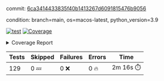 commit: [6ca3414433835f40b1413267d6091815476b9056](https://github.com/rcmdnk/homebrew-file/tree/6ca3414433835f40b1413267d6091815476b9056)

condition: branch=main, os=macos-latest, python_version=3.9

[![test](https://github.com/rcmdnk/homebrew-file/actions/workflows/test.yml/badge.svg)](https://github.com/rcmdnk/homebrew-file/actions/runs/16543029365)
<a href="https://github.com/rcmdnk/homebrew-file/blob/6ca3414433835f40b1413267d6091815476b9056/README.md"><img alt="Coverage" src="https://img.shields.io/badge/Coverage-62%25-yellow.svg" /></a><details><summary>Coverage Report </summary><table><tr><th>File</th><th>Stmts</th><th>Miss</th><th>Cover</th><th>Missing</th></tr><tbody><tr><td colspan="5"><b>bin</b></td></tr><tr><td>&nbsp; &nbsp;<a href="https://github.com/rcmdnk/homebrew-file/blob/6ca3414433835f40b1413267d6091815476b9056/bin/brew-file">brew-file</a></td><td>2162</td><td>815</td><td>62%</td><td><a href="https://github.com/rcmdnk/homebrew-file/blob/6ca3414433835f40b1413267d6091815476b9056/bin/brew-file#L56-L62">56&ndash;62</a>, <a href="https://github.com/rcmdnk/homebrew-file/blob/6ca3414433835f40b1413267d6091815476b9056/bin/brew-file#L149">149</a>, <a href="https://github.com/rcmdnk/homebrew-file/blob/6ca3414433835f40b1413267d6091815476b9056/bin/brew-file#L161">161</a>, <a href="https://github.com/rcmdnk/homebrew-file/blob/6ca3414433835f40b1413267d6091815476b9056/bin/brew-file#L164">164</a>, <a href="https://github.com/rcmdnk/homebrew-file/blob/6ca3414433835f40b1413267d6091815476b9056/bin/brew-file#L213">213</a>, <a href="https://github.com/rcmdnk/homebrew-file/blob/6ca3414433835f40b1413267d6091815476b9056/bin/brew-file#L307">307</a>, <a href="https://github.com/rcmdnk/homebrew-file/blob/6ca3414433835f40b1413267d6091815476b9056/bin/brew-file#L310">310</a>, <a href="https://github.com/rcmdnk/homebrew-file/blob/6ca3414433835f40b1413267d6091815476b9056/bin/brew-file#L378-L380">378&ndash;380</a>, <a href="https://github.com/rcmdnk/homebrew-file/blob/6ca3414433835f40b1413267d6091815476b9056/bin/brew-file#L389-L390">389&ndash;390</a>, <a href="https://github.com/rcmdnk/homebrew-file/blob/6ca3414433835f40b1413267d6091815476b9056/bin/brew-file#L484">484</a>, <a href="https://github.com/rcmdnk/homebrew-file/blob/6ca3414433835f40b1413267d6091815476b9056/bin/brew-file#L490-L493">490&ndash;493</a>, <a href="https://github.com/rcmdnk/homebrew-file/blob/6ca3414433835f40b1413267d6091815476b9056/bin/brew-file#L531-L555">531&ndash;555</a>, <a href="https://github.com/rcmdnk/homebrew-file/blob/6ca3414433835f40b1413267d6091815476b9056/bin/brew-file#L559-L567">559&ndash;567</a>, <a href="https://github.com/rcmdnk/homebrew-file/blob/6ca3414433835f40b1413267d6091815476b9056/bin/brew-file#L693">693</a>, <a href="https://github.com/rcmdnk/homebrew-file/blob/6ca3414433835f40b1413267d6091815476b9056/bin/brew-file#L813-L817">813&ndash;817</a>, <a href="https://github.com/rcmdnk/homebrew-file/blob/6ca3414433835f40b1413267d6091815476b9056/bin/brew-file#L830-L835">830&ndash;835</a>, <a href="https://github.com/rcmdnk/homebrew-file/blob/6ca3414433835f40b1413267d6091815476b9056/bin/brew-file#L846">846</a>, <a href="https://github.com/rcmdnk/homebrew-file/blob/6ca3414433835f40b1413267d6091815476b9056/bin/brew-file#L863">863</a>, <a href="https://github.com/rcmdnk/homebrew-file/blob/6ca3414433835f40b1413267d6091815476b9056/bin/brew-file#L867-L875">867&ndash;875</a>, <a href="https://github.com/rcmdnk/homebrew-file/blob/6ca3414433835f40b1413267d6091815476b9056/bin/brew-file#L884-L887">884&ndash;887</a>, <a href="https://github.com/rcmdnk/homebrew-file/blob/6ca3414433835f40b1413267d6091815476b9056/bin/brew-file#L889-L892">889&ndash;892</a>, <a href="https://github.com/rcmdnk/homebrew-file/blob/6ca3414433835f40b1413267d6091815476b9056/bin/brew-file#L894-L897">894&ndash;897</a>, <a href="https://github.com/rcmdnk/homebrew-file/blob/6ca3414433835f40b1413267d6091815476b9056/bin/brew-file#L908-L926">908&ndash;926</a>, <a href="https://github.com/rcmdnk/homebrew-file/blob/6ca3414433835f40b1413267d6091815476b9056/bin/brew-file#L977-L987">977&ndash;987</a>, <a href="https://github.com/rcmdnk/homebrew-file/blob/6ca3414433835f40b1413267d6091815476b9056/bin/brew-file#L990-L1017">990&ndash;1017</a>, <a href="https://github.com/rcmdnk/homebrew-file/blob/6ca3414433835f40b1413267d6091815476b9056/bin/brew-file#L1033-L1048">1033&ndash;1048</a>, <a href="https://github.com/rcmdnk/homebrew-file/blob/6ca3414433835f40b1413267d6091815476b9056/bin/brew-file#L1090">1090</a>, <a href="https://github.com/rcmdnk/homebrew-file/blob/6ca3414433835f40b1413267d6091815476b9056/bin/brew-file#L1106-L1111">1106&ndash;1111</a>, <a href="https://github.com/rcmdnk/homebrew-file/blob/6ca3414433835f40b1413267d6091815476b9056/bin/brew-file#L1115-L1117">1115&ndash;1117</a>, <a href="https://github.com/rcmdnk/homebrew-file/blob/6ca3414433835f40b1413267d6091815476b9056/bin/brew-file#L1121-L1124">1121&ndash;1124</a>, <a href="https://github.com/rcmdnk/homebrew-file/blob/6ca3414433835f40b1413267d6091815476b9056/bin/brew-file#L1128-L1130">1128&ndash;1130</a>, <a href="https://github.com/rcmdnk/homebrew-file/blob/6ca3414433835f40b1413267d6091815476b9056/bin/brew-file#L1134-L1136">1134&ndash;1136</a>, <a href="https://github.com/rcmdnk/homebrew-file/blob/6ca3414433835f40b1413267d6091815476b9056/bin/brew-file#L1140-L1142">1140&ndash;1142</a>, <a href="https://github.com/rcmdnk/homebrew-file/blob/6ca3414433835f40b1413267d6091815476b9056/bin/brew-file#L1146-L1148">1146&ndash;1148</a>, <a href="https://github.com/rcmdnk/homebrew-file/blob/6ca3414433835f40b1413267d6091815476b9056/bin/brew-file#L1152-L1154">1152&ndash;1154</a>, <a href="https://github.com/rcmdnk/homebrew-file/blob/6ca3414433835f40b1413267d6091815476b9056/bin/brew-file#L1158-L1161">1158&ndash;1161</a>, <a href="https://github.com/rcmdnk/homebrew-file/blob/6ca3414433835f40b1413267d6091815476b9056/bin/brew-file#L1165-L1167">1165&ndash;1167</a>, <a href="https://github.com/rcmdnk/homebrew-file/blob/6ca3414433835f40b1413267d6091815476b9056/bin/brew-file#L1185">1185</a>, <a href="https://github.com/rcmdnk/homebrew-file/blob/6ca3414433835f40b1413267d6091815476b9056/bin/brew-file#L1235-L1237">1235&ndash;1237</a>, <a href="https://github.com/rcmdnk/homebrew-file/blob/6ca3414433835f40b1413267d6091815476b9056/bin/brew-file#L1240">1240</a>, <a href="https://github.com/rcmdnk/homebrew-file/blob/6ca3414433835f40b1413267d6091815476b9056/bin/brew-file#L1246">1246</a>, <a href="https://github.com/rcmdnk/homebrew-file/blob/6ca3414433835f40b1413267d6091815476b9056/bin/brew-file#L1268-L1271">1268&ndash;1271</a>, <a href="https://github.com/rcmdnk/homebrew-file/blob/6ca3414433835f40b1413267d6091815476b9056/bin/brew-file#L1349">1349</a>, <a href="https://github.com/rcmdnk/homebrew-file/blob/6ca3414433835f40b1413267d6091815476b9056/bin/brew-file#L1386">1386</a>, <a href="https://github.com/rcmdnk/homebrew-file/blob/6ca3414433835f40b1413267d6091815476b9056/bin/brew-file#L1423">1423</a>, <a href="https://github.com/rcmdnk/homebrew-file/blob/6ca3414433835f40b1413267d6091815476b9056/bin/brew-file#L1426">1426</a>, <a href="https://github.com/rcmdnk/homebrew-file/blob/6ca3414433835f40b1413267d6091815476b9056/bin/brew-file#L1438">1438</a>, <a href="https://github.com/rcmdnk/homebrew-file/blob/6ca3414433835f40b1413267d6091815476b9056/bin/brew-file#L1440">1440</a>, <a href="https://github.com/rcmdnk/homebrew-file/blob/6ca3414433835f40b1413267d6091815476b9056/bin/brew-file#L1475-L1476">1475&ndash;1476</a>, <a href="https://github.com/rcmdnk/homebrew-file/blob/6ca3414433835f40b1413267d6091815476b9056/bin/brew-file#L1481-L1484">1481&ndash;1484</a>, <a href="https://github.com/rcmdnk/homebrew-file/blob/6ca3414433835f40b1413267d6091815476b9056/bin/brew-file#L1514-L1541">1514&ndash;1541</a>, <a href="https://github.com/rcmdnk/homebrew-file/blob/6ca3414433835f40b1413267d6091815476b9056/bin/brew-file#L1548">1548</a>, <a href="https://github.com/rcmdnk/homebrew-file/blob/6ca3414433835f40b1413267d6091815476b9056/bin/brew-file#L1550">1550</a>, <a href="https://github.com/rcmdnk/homebrew-file/blob/6ca3414433835f40b1413267d6091815476b9056/bin/brew-file#L1559-L1560">1559&ndash;1560</a>, <a href="https://github.com/rcmdnk/homebrew-file/blob/6ca3414433835f40b1413267d6091815476b9056/bin/brew-file#L1565">1565</a>, <a href="https://github.com/rcmdnk/homebrew-file/blob/6ca3414433835f40b1413267d6091815476b9056/bin/brew-file#L1571">1571</a>, <a href="https://github.com/rcmdnk/homebrew-file/blob/6ca3414433835f40b1413267d6091815476b9056/bin/brew-file#L1575-L1586">1575&ndash;1586</a>, <a href="https://github.com/rcmdnk/homebrew-file/blob/6ca3414433835f40b1413267d6091815476b9056/bin/brew-file#L1589-L1594">1589&ndash;1594</a>, <a href="https://github.com/rcmdnk/homebrew-file/blob/6ca3414433835f40b1413267d6091815476b9056/bin/brew-file#L1605-L1625">1605&ndash;1625</a>, <a href="https://github.com/rcmdnk/homebrew-file/blob/6ca3414433835f40b1413267d6091815476b9056/bin/brew-file#L1653">1653</a>, <a href="https://github.com/rcmdnk/homebrew-file/blob/6ca3414433835f40b1413267d6091815476b9056/bin/brew-file#L1692-L1699">1692&ndash;1699</a>, <a href="https://github.com/rcmdnk/homebrew-file/blob/6ca3414433835f40b1413267d6091815476b9056/bin/brew-file#L1706-L1714">1706&ndash;1714</a>, <a href="https://github.com/rcmdnk/homebrew-file/blob/6ca3414433835f40b1413267d6091815476b9056/bin/brew-file#L1730">1730</a>, <a href="https://github.com/rcmdnk/homebrew-file/blob/6ca3414433835f40b1413267d6091815476b9056/bin/brew-file#L1740">1740</a>, <a href="https://github.com/rcmdnk/homebrew-file/blob/6ca3414433835f40b1413267d6091815476b9056/bin/brew-file#L1746">1746</a>, <a href="https://github.com/rcmdnk/homebrew-file/blob/6ca3414433835f40b1413267d6091815476b9056/bin/brew-file#L1756">1756</a>, <a href="https://github.com/rcmdnk/homebrew-file/blob/6ca3414433835f40b1413267d6091815476b9056/bin/brew-file#L1765-L1766">1765&ndash;1766</a>, <a href="https://github.com/rcmdnk/homebrew-file/blob/6ca3414433835f40b1413267d6091815476b9056/bin/brew-file#L1770">1770</a>, <a href="https://github.com/rcmdnk/homebrew-file/blob/6ca3414433835f40b1413267d6091815476b9056/bin/brew-file#L1776">1776</a>, <a href="https://github.com/rcmdnk/homebrew-file/blob/6ca3414433835f40b1413267d6091815476b9056/bin/brew-file#L1782-L1786">1782&ndash;1786</a>, <a href="https://github.com/rcmdnk/homebrew-file/blob/6ca3414433835f40b1413267d6091815476b9056/bin/brew-file#L1802-L1809">1802&ndash;1809</a>, <a href="https://github.com/rcmdnk/homebrew-file/blob/6ca3414433835f40b1413267d6091815476b9056/bin/brew-file#L1816-L1820">1816&ndash;1820</a>, <a href="https://github.com/rcmdnk/homebrew-file/blob/6ca3414433835f40b1413267d6091815476b9056/bin/brew-file#L1824">1824</a>, <a href="https://github.com/rcmdnk/homebrew-file/blob/6ca3414433835f40b1413267d6091815476b9056/bin/brew-file#L1837-L1838">1837&ndash;1838</a>, <a href="https://github.com/rcmdnk/homebrew-file/blob/6ca3414433835f40b1413267d6091815476b9056/bin/brew-file#L1859-L1967">1859&ndash;1967</a>, <a href="https://github.com/rcmdnk/homebrew-file/blob/6ca3414433835f40b1413267d6091815476b9056/bin/brew-file#L1970-L1979">1970&ndash;1979</a>, <a href="https://github.com/rcmdnk/homebrew-file/blob/6ca3414433835f40b1413267d6091815476b9056/bin/brew-file#L1992">1992</a>, <a href="https://github.com/rcmdnk/homebrew-file/blob/6ca3414433835f40b1413267d6091815476b9056/bin/brew-file#L1997">1997</a>, <a href="https://github.com/rcmdnk/homebrew-file/blob/6ca3414433835f40b1413267d6091815476b9056/bin/brew-file#L2002-L2041">2002&ndash;2041</a>, <a href="https://github.com/rcmdnk/homebrew-file/blob/6ca3414433835f40b1413267d6091815476b9056/bin/brew-file#L2051-L2078">2051&ndash;2078</a>, <a href="https://github.com/rcmdnk/homebrew-file/blob/6ca3414433835f40b1413267d6091815476b9056/bin/brew-file#L2082-L2148">2082&ndash;2148</a>, <a href="https://github.com/rcmdnk/homebrew-file/blob/6ca3414433835f40b1413267d6091815476b9056/bin/brew-file#L2155-L2158">2155&ndash;2158</a>, <a href="https://github.com/rcmdnk/homebrew-file/blob/6ca3414433835f40b1413267d6091815476b9056/bin/brew-file#L2167-L2170">2167&ndash;2170</a>, <a href="https://github.com/rcmdnk/homebrew-file/blob/6ca3414433835f40b1413267d6091815476b9056/bin/brew-file#L2179-L2182">2179&ndash;2182</a>, <a href="https://github.com/rcmdnk/homebrew-file/blob/6ca3414433835f40b1413267d6091815476b9056/bin/brew-file#L2191-L2212">2191&ndash;2212</a>, <a href="https://github.com/rcmdnk/homebrew-file/blob/6ca3414433835f40b1413267d6091815476b9056/bin/brew-file#L2222-L2240">2222&ndash;2240</a>, <a href="https://github.com/rcmdnk/homebrew-file/blob/6ca3414433835f40b1413267d6091815476b9056/bin/brew-file#L2249-L2259">2249&ndash;2259</a>, <a href="https://github.com/rcmdnk/homebrew-file/blob/6ca3414433835f40b1413267d6091815476b9056/bin/brew-file#L2262-L2277">2262&ndash;2277</a>, <a href="https://github.com/rcmdnk/homebrew-file/blob/6ca3414433835f40b1413267d6091815476b9056/bin/brew-file#L2280-L2292">2280&ndash;2292</a>, <a href="https://github.com/rcmdnk/homebrew-file/blob/6ca3414433835f40b1413267d6091815476b9056/bin/brew-file#L2299">2299</a>, <a href="https://github.com/rcmdnk/homebrew-file/blob/6ca3414433835f40b1413267d6091815476b9056/bin/brew-file#L2303-L2310">2303&ndash;2310</a>, <a href="https://github.com/rcmdnk/homebrew-file/blob/6ca3414433835f40b1413267d6091815476b9056/bin/brew-file#L2317-L2318">2317&ndash;2318</a>, <a href="https://github.com/rcmdnk/homebrew-file/blob/6ca3414433835f40b1413267d6091815476b9056/bin/brew-file#L2347">2347</a>, <a href="https://github.com/rcmdnk/homebrew-file/blob/6ca3414433835f40b1413267d6091815476b9056/bin/brew-file#L2353">2353</a>, <a href="https://github.com/rcmdnk/homebrew-file/blob/6ca3414433835f40b1413267d6091815476b9056/bin/brew-file#L2361-L2365">2361&ndash;2365</a>, <a href="https://github.com/rcmdnk/homebrew-file/blob/6ca3414433835f40b1413267d6091815476b9056/bin/brew-file#L2376-L2379">2376&ndash;2379</a>, <a href="https://github.com/rcmdnk/homebrew-file/blob/6ca3414433835f40b1413267d6091815476b9056/bin/brew-file#L2386">2386</a>, <a href="https://github.com/rcmdnk/homebrew-file/blob/6ca3414433835f40b1413267d6091815476b9056/bin/brew-file#L2393">2393</a>, <a href="https://github.com/rcmdnk/homebrew-file/blob/6ca3414433835f40b1413267d6091815476b9056/bin/brew-file#L2397">2397</a>, <a href="https://github.com/rcmdnk/homebrew-file/blob/6ca3414433835f40b1413267d6091815476b9056/bin/brew-file#L2418-L2451">2418&ndash;2451</a>, <a href="https://github.com/rcmdnk/homebrew-file/blob/6ca3414433835f40b1413267d6091815476b9056/bin/brew-file#L2471">2471</a>, <a href="https://github.com/rcmdnk/homebrew-file/blob/6ca3414433835f40b1413267d6091815476b9056/bin/brew-file#L2488-L2489">2488&ndash;2489</a>, <a href="https://github.com/rcmdnk/homebrew-file/blob/6ca3414433835f40b1413267d6091815476b9056/bin/brew-file#L2493">2493</a>, <a href="https://github.com/rcmdnk/homebrew-file/blob/6ca3414433835f40b1413267d6091815476b9056/bin/brew-file#L2498-L2499">2498&ndash;2499</a>, <a href="https://github.com/rcmdnk/homebrew-file/blob/6ca3414433835f40b1413267d6091815476b9056/bin/brew-file#L2505-L2525">2505&ndash;2525</a>, <a href="https://github.com/rcmdnk/homebrew-file/blob/6ca3414433835f40b1413267d6091815476b9056/bin/brew-file#L2529-L2539">2529&ndash;2539</a>, <a href="https://github.com/rcmdnk/homebrew-file/blob/6ca3414433835f40b1413267d6091815476b9056/bin/brew-file#L2542">2542</a>, <a href="https://github.com/rcmdnk/homebrew-file/blob/6ca3414433835f40b1413267d6091815476b9056/bin/brew-file#L2558">2558</a>, <a href="https://github.com/rcmdnk/homebrew-file/blob/6ca3414433835f40b1413267d6091815476b9056/bin/brew-file#L2562-L2568">2562&ndash;2568</a>, <a href="https://github.com/rcmdnk/homebrew-file/blob/6ca3414433835f40b1413267d6091815476b9056/bin/brew-file#L2570">2570</a>, <a href="https://github.com/rcmdnk/homebrew-file/blob/6ca3414433835f40b1413267d6091815476b9056/bin/brew-file#L2576">2576</a>, <a href="https://github.com/rcmdnk/homebrew-file/blob/6ca3414433835f40b1413267d6091815476b9056/bin/brew-file#L2605-L2617">2605&ndash;2617</a>, <a href="https://github.com/rcmdnk/homebrew-file/blob/6ca3414433835f40b1413267d6091815476b9056/bin/brew-file#L2633-L2634">2633&ndash;2634</a>, <a href="https://github.com/rcmdnk/homebrew-file/blob/6ca3414433835f40b1413267d6091815476b9056/bin/brew-file#L2636">2636</a>, <a href="https://github.com/rcmdnk/homebrew-file/blob/6ca3414433835f40b1413267d6091815476b9056/bin/brew-file#L2646">2646</a>, <a href="https://github.com/rcmdnk/homebrew-file/blob/6ca3414433835f40b1413267d6091815476b9056/bin/brew-file#L2661-L2908">2661&ndash;2908</a>, <a href="https://github.com/rcmdnk/homebrew-file/blob/6ca3414433835f40b1413267d6091815476b9056/bin/brew-file#L2928-L2930">2928&ndash;2930</a>, <a href="https://github.com/rcmdnk/homebrew-file/blob/6ca3414433835f40b1413267d6091815476b9056/bin/brew-file#L2939-L2949">2939&ndash;2949</a>, <a href="https://github.com/rcmdnk/homebrew-file/blob/6ca3414433835f40b1413267d6091815476b9056/bin/brew-file#L2961-L2967">2961&ndash;2967</a>, <a href="https://github.com/rcmdnk/homebrew-file/blob/6ca3414433835f40b1413267d6091815476b9056/bin/brew-file#L2979-L2993">2979&ndash;2993</a>, <a href="https://github.com/rcmdnk/homebrew-file/blob/6ca3414433835f40b1413267d6091815476b9056/bin/brew-file#L2999-L3036">2999&ndash;3036</a>, <a href="https://github.com/rcmdnk/homebrew-file/blob/6ca3414433835f40b1413267d6091815476b9056/bin/brew-file#L3044-L3068">3044&ndash;3068</a>, <a href="https://github.com/rcmdnk/homebrew-file/blob/6ca3414433835f40b1413267d6091815476b9056/bin/brew-file#L3072-L3085">3072&ndash;3085</a>, <a href="https://github.com/rcmdnk/homebrew-file/blob/6ca3414433835f40b1413267d6091815476b9056/bin/brew-file#L3089-L3102">3089&ndash;3102</a>, <a href="https://github.com/rcmdnk/homebrew-file/blob/6ca3414433835f40b1413267d6091815476b9056/bin/brew-file#L3106">3106</a>, <a href="https://github.com/rcmdnk/homebrew-file/blob/6ca3414433835f40b1413267d6091815476b9056/bin/brew-file#L3136-L3137">3136&ndash;3137</a>, <a href="https://github.com/rcmdnk/homebrew-file/blob/6ca3414433835f40b1413267d6091815476b9056/bin/brew-file#L3228">3228</a>, <a href="https://github.com/rcmdnk/homebrew-file/blob/6ca3414433835f40b1413267d6091815476b9056/bin/brew-file#L3230">3230</a>, <a href="https://github.com/rcmdnk/homebrew-file/blob/6ca3414433835f40b1413267d6091815476b9056/bin/brew-file#L3235-L3246">3235&ndash;3246</a>, <a href="https://github.com/rcmdnk/homebrew-file/blob/6ca3414433835f40b1413267d6091815476b9056/bin/brew-file#L3262">3262</a>, <a href="https://github.com/rcmdnk/homebrew-file/blob/6ca3414433835f40b1413267d6091815476b9056/bin/brew-file#L3280-L3297">3280&ndash;3297</a>, <a href="https://github.com/rcmdnk/homebrew-file/blob/6ca3414433835f40b1413267d6091815476b9056/bin/brew-file#L3320">3320</a>, <a href="https://github.com/rcmdnk/homebrew-file/blob/6ca3414433835f40b1413267d6091815476b9056/bin/brew-file#L3326">3326</a>, <a href="https://github.com/rcmdnk/homebrew-file/blob/6ca3414433835f40b1413267d6091815476b9056/bin/brew-file#L3330-L3341">3330&ndash;3341</a>, <a href="https://github.com/rcmdnk/homebrew-file/blob/6ca3414433835f40b1413267d6091815476b9056/bin/brew-file#L3350">3350</a>, <a href="https://github.com/rcmdnk/homebrew-file/blob/6ca3414433835f40b1413267d6091815476b9056/bin/brew-file#L3362">3362</a>, <a href="https://github.com/rcmdnk/homebrew-file/blob/6ca3414433835f40b1413267d6091815476b9056/bin/brew-file#L3364-L3368">3364&ndash;3368</a>, <a href="https://github.com/rcmdnk/homebrew-file/blob/6ca3414433835f40b1413267d6091815476b9056/bin/brew-file#L3372-L3375">3372&ndash;3375</a>, <a href="https://github.com/rcmdnk/homebrew-file/blob/6ca3414433835f40b1413267d6091815476b9056/bin/brew-file#L3378-L3381">3378&ndash;3381</a>, <a href="https://github.com/rcmdnk/homebrew-file/blob/6ca3414433835f40b1413267d6091815476b9056/bin/brew-file#L3384-L3392">3384&ndash;3392</a>, <a href="https://github.com/rcmdnk/homebrew-file/blob/6ca3414433835f40b1413267d6091815476b9056/bin/brew-file#L3421-L3428">3421&ndash;3428</a>, <a href="https://github.com/rcmdnk/homebrew-file/blob/6ca3414433835f40b1413267d6091815476b9056/bin/brew-file#L3439-L3446">3439&ndash;3446</a>, <a href="https://github.com/rcmdnk/homebrew-file/blob/6ca3414433835f40b1413267d6091815476b9056/bin/brew-file#L3527-L3529">3527&ndash;3529</a>, <a href="https://github.com/rcmdnk/homebrew-file/blob/6ca3414433835f40b1413267d6091815476b9056/bin/brew-file#L3552">3552</a>, <a href="https://github.com/rcmdnk/homebrew-file/blob/6ca3414433835f40b1413267d6091815476b9056/bin/brew-file#L3558">3558</a>, <a href="https://github.com/rcmdnk/homebrew-file/blob/6ca3414433835f40b1413267d6091815476b9056/bin/brew-file#L4121-L4122">4121&ndash;4122</a>, <a href="https://github.com/rcmdnk/homebrew-file/blob/6ca3414433835f40b1413267d6091815476b9056/bin/brew-file#L4125">4125</a>, <a href="https://github.com/rcmdnk/homebrew-file/blob/6ca3414433835f40b1413267d6091815476b9056/bin/brew-file#L4129">4129</a>, <a href="https://github.com/rcmdnk/homebrew-file/blob/6ca3414433835f40b1413267d6091815476b9056/bin/brew-file#L4137">4137</a>, <a href="https://github.com/rcmdnk/homebrew-file/blob/6ca3414433835f40b1413267d6091815476b9056/bin/brew-file#L4142-L4144">4142&ndash;4144</a>, <a href="https://github.com/rcmdnk/homebrew-file/blob/6ca3414433835f40b1413267d6091815476b9056/bin/brew-file#L4146-L4148">4146&ndash;4148</a>, <a href="https://github.com/rcmdnk/homebrew-file/blob/6ca3414433835f40b1413267d6091815476b9056/bin/brew-file#L4153-L4154">4153&ndash;4154</a>, <a href="https://github.com/rcmdnk/homebrew-file/blob/6ca3414433835f40b1413267d6091815476b9056/bin/brew-file#L4156-L4158">4156&ndash;4158</a>, <a href="https://github.com/rcmdnk/homebrew-file/blob/6ca3414433835f40b1413267d6091815476b9056/bin/brew-file#L4160-L4161">4160&ndash;4161</a>, <a href="https://github.com/rcmdnk/homebrew-file/blob/6ca3414433835f40b1413267d6091815476b9056/bin/brew-file#L4163-L4237">4163&ndash;4237</a>, <a href="https://github.com/rcmdnk/homebrew-file/blob/6ca3414433835f40b1413267d6091815476b9056/bin/brew-file#L4243-L4253">4243&ndash;4253</a></td></tr><tr><td><b>TOTAL</b></td><td><b>2162</b></td><td><b>815</b></td><td><b>62%</b></td><td>&nbsp;</td></tr></tbody></table></details>

| Tests | Skipped | Failures | Errors | Time |
| ----- | ------- | -------- | -------- | ------------------ |
| 129 | 0 :zzz: | 0 :x: | 0 :fire: | 2m 16s :stopwatch: |

